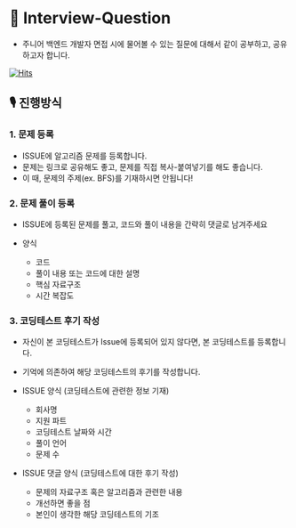 # 📖 Interview-Question
 
- 주니어 백엔드 개발자 면접 시에 물어볼 수 있는 질문에 대해서 같이 공부하고, 공유하고자 합니다. 

[![Hits](https://hits.seeyoufarm.com/api/count/incr/badge.svg?url=https%3A%2F%2Fgithub.com%2FNext-Squad%2FAlgorithm&count_bg=%2379C83D&title_bg=%23150404&icon=&icon_color=%23E7E7E7&title=hits&edge_flat=false)](https://hits.seeyoufarm.com)
## 🎙 진행방식

### 1. 문제 등록

- ISSUE에 알고리즘 문제를 등록합니다.
- 문제는 링크로 공유해도 좋고, 문제를 직접 복사-붙여넣기를 해도 좋습니다.
- 이 때, 문제의 주제(ex. BFS)를 기재하시면 안됩니다!

### 2. 문제 풀이 등록

- ISSUE에 등록된 문제를 풀고, 코드와 풀이 내용을 간략히 댓글로 남겨주세요

- 양식
  - 코드
  - 풀이 내용 또는 코드에 대한 설명
  - 핵심 자료구조
  - 시간 복잡도
  
### 3. 코딩테스트 후기 작성

- 자신이 본 코딩테스트가 Issue에 등록되어 있지 않다면, 본 코딩테스트를 등록합니다.
- 기억에 의존하여 해당 코딩테스트의 후기를 작성합니다.

- ISSUE 양식 (코딩테스트에 관련한 정보 기재)
  - 회사명
  - 지원 파트
  - 코딩테스트 날짜와 시간
  - 풀이 언어
  - 문제 수 
  
- ISSUE 댓글 양식 (코딩테스트에 대한 후기 작성)
  - 문제의 자료구조 혹은 알고리즘과 관련한 내용
  - 개선하면 좋을 점
  - 본인이 생각한 해당 코딩테스트의 기조

